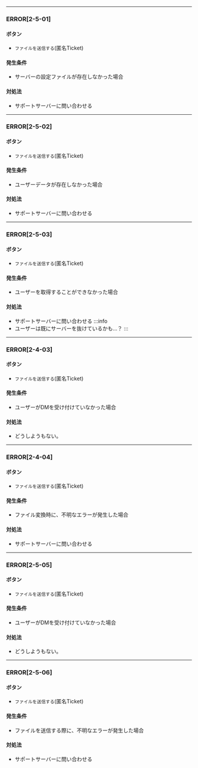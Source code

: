
---

### ERROR[2-5-01]
#### ボタン
- `ファイルを送信する`(匿名Ticket)
#### 発生条件
- サーバーの設定ファイルが存在しなかった場合
#### 対処法
- サポートサーバーに問い合わせる

---

### ERROR[2-5-02]
#### ボタン
- `ファイルを送信する`(匿名Ticket)
#### 発生条件
- ユーザーデータが存在しなかった場合
#### 対処法
- サポートサーバーに問い合わせる

---

### ERROR[2-5-03]
#### ボタン
- `ファイルを送信する`(匿名Ticket)
#### 発生条件
- ユーザーを取得することができなかった場合
#### 対処法
- サポートサーバーに問い合わせる
:::info
- ユーザーは既にサーバーを抜けているかも...？
:::

---

### ERROR[2-4-03]
#### ボタン
- `ファイルを送信する`(匿名Ticket)
#### 発生条件
- ユーザーがDMを受け付けていなかった場合
#### 対処法
- どうしようもない。

---

### ERROR[2-4-04]
#### ボタン
- `ファイルを送信する`(匿名Ticket)
#### 発生条件
- ファイル変換時に、不明なエラーが発生した場合
#### 対処法
- サポートサーバーに問い合わせる

---

### ERROR[2-5-05]
#### ボタン
- `ファイルを送信する`(匿名Ticket)
#### 発生条件
- ユーザーがDMを受け付けていなかった場合
#### 対処法
- どうしようもない。

---

### ERROR[2-5-06]
#### ボタン
- `ファイルを送信する`(匿名Ticket)
#### 発生条件
- ファイルを送信する際に、不明なエラーが発生した場合
#### 対処法
- サポートサーバーに問い合わせる